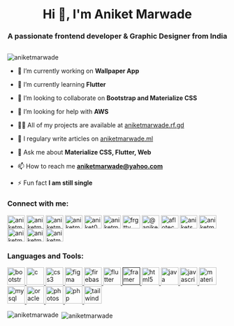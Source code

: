 
<h1 align="center">Hi 👋, I'm Aniket Marwade</h1>
 <h3 align="center">A passionate frontend developer & Graphic Designer from India</h3>


<p align="center"> <img src="https://media-exp1.licdn.com/dms/image/C4D16AQH26aMBE0XncA/profile-displaybackgroundimage-shrink_200_800/0?e=1606953600&v=beta&t=lvn2iqNevxhKUjdz1bsrQ5lNXXRhUjUStLe5bkCrBaM" alt="" /> </p>
<p align="left"> <img src="https://komarev.com/ghpvc/?username=aniketmarwade" alt="aniketmarwade" /> </p>

- 🔭 I’m currently working on **Wallpaper App**

- 🌱 I’m currently learning **Flutter**

- 👯 I’m looking to collaborate on **Bootstrap and Materialize CSS**

- 🤝 I’m looking for help with **AWS**

- 👨‍💻 All of my projects are available at [aniketmarwade.rf.gd](aniketmarwade.rf.gd)

- 📝 I regulary write articles on [aniketmarwade.ml](aniketmarwade.ml)

- 💬 Ask me about **Materialize CSS, Flutter, Web**

- 📫 How to reach me **aniketmarwade@yahoo.com**

- ⚡ Fun fact **I am still single**

<p align="left">
<h3 align="left">Connect with me:</h3>
<a href="https://dev.to/aniketmarwade" target="blank"><img align="center" src="https://cdn.jsdelivr.net/npm/simple-icons@3.0.1/icons/dev-dot-to.svg" alt="aniketmarwade" height="30" width="40" /></a>
<a href="https://twitter.com/aniketmarwade" target="blank"><img align="center" src="https://cdn.jsdelivr.net/npm/simple-icons@3.0.1/icons/twitter.svg" alt="aniketmarwade" height="30" width="40" /></a>
<a href="https://linkedin.com/in/aniketmarwade" target="blank"><img align="center" src="https://cdn.jsdelivr.net/npm/simple-icons@3.0.1/icons/linkedin.svg" alt="aniketmarwade" height="30" width="40" /></a>
<a href="https://codesandbox.com/aniketmarwade" target="blank"><img align="center" src="https://cdn.jsdelivr.net/npm/simple-icons@3.0.1/icons/codesandbox.svg" alt="aniketmarwade" height="30" width="40" /></a>
<a href="https://instagram.com/aniket0500" target="blank"><img align="center" src="https://cdn.jsdelivr.net/npm/simple-icons@3.0.1/icons/instagram.svg" alt="aniket0500" height="30" width="40" /></a>
<a href="https://dribbble.com/aniketmarwade" target="blank"><img align="center" src="https://cdn.jsdelivr.net/npm/simple-icons@3.0.1/icons/dribbble.svg" alt="aniketmarwade" height="30" width="40" /></a>
<a href="https://www.behance.net/frgtty" target="blank"><img align="center" src="https://cdn.jsdelivr.net/npm/simple-icons@3.0.1/icons/behance.svg" alt="frgtty" height="30" width="40" /></a>
<a href="https://medium.com/@aniketsmarwade" target="blank"><img align="center" src="https://cdn.jsdelivr.net/npm/simple-icons@3.0.1/icons/medium.svg" alt="@aniketsmarwade" height="30" width="40" /></a>
<a href="https://www.youtube.com/c/aflotech" target="blank"><img align="center" src="https://cdn.jsdelivr.net/npm/simple-icons@3.0.1/icons/youtube.svg" alt="aflotech" height="30" width="40" /></a>
<a href="https://www.codechef.com/users/aniketsmarwade" target="blank"><img align="center" src="https://cdn.jsdelivr.net/npm/simple-icons@3.1.0/icons/codechef.svg" alt="aniketsmarwade" height="30" width="40" /></a>
<a href="https://www.hackerrank.com/aniketmarwade" target="blank"><img align="center" src="https://cdn.jsdelivr.net/npm/simple-icons@3.0.1/icons/hackerrank.svg" alt="aniketmarwade" height="30" width="40" /></a>
<a href="https://codeforces.com/profile/aniketmarwade" target="blank"><img align="center" src="https://cdn.jsdelivr.net/npm/simple-icons@3.0.1/icons/codeforces.svg" alt="aniketmarwade" height="30" width="40" /></a>
<a href="https://auth.geeksforgeeks.org/user/aniketmarwade" target="blank"><img align="center" src="https://cdn.jsdelivr.net/npm/simple-icons@3.0.1/icons/geeksforgeeks.svg" alt="aniketmarwade" height="30" width="40" /></a>
<a href="https://www.topcoder.com/members/aniketmarwade" target="blank"><img align="center" src="https://cdn.jsdelivr.net/npm/simple-icons@3.0.1/icons/topcoder.svg" alt="aniketmarwade" height="30" width="40" /></a>
</p>

<h3 align="left">Languages and Tools:</h3>
<p align="left"> <a href="https://getbootstrap.com" target="_blank"> <img src="https://devicons.github.io/devicon/devicon.git/icons/bootstrap/bootstrap-plain.svg" alt="bootstrap" width="40" height="40"/> </a> <a href="https://www.cprogramming.com/" target="_blank"> <img src="https://devicons.github.io/devicon/devicon.git/icons/c/c-original.svg" alt="c" width="40" height="40"/> </a> <a href="https://www.w3schools.com/css/" target="_blank"> <img src="https://devicons.github.io/devicon/devicon.git/icons/css3/css3-original-wordmark.svg" alt="css3" width="40" height="40"/> </a> <a href="https://www.figma.com/" target="_blank"> <img src="https://www.vectorlogo.zone/logos/figma/figma-icon.svg" alt="figma" width="40" height="40"/> </a> <a href="https://firebase.google.com/" target="_blank"> <img src="https://www.vectorlogo.zone/logos/firebase/firebase-icon.svg" alt="firebase" width="40" height="40"/> </a> <a href="https://flutter.dev" target="_blank"> <img src="https://www.vectorlogo.zone/logos/flutterio/flutterio-icon.svg" alt="flutter" width="40" height="40"/> </a> <a href="" target="_blank"> <img src="https://www.vectorlogo.zone/logos/framer/framer-icon.svg" alt="framer" width="40" height="40"/> </a> <a href="https://www.w3.org/html/" target="_blank"> <img src="https://devicons.github.io/devicon/devicon.git/icons/html5/html5-original-wordmark.svg" alt="html5" width="40" height="40"/> </a> <a href="https://www.java.com" target="_blank"> <img src="https://devicons.github.io/devicon/devicon.git/icons/java/java-original-wordmark.svg" alt="java" width="40" height="40"/> </a> <a href="https://developer.mozilla.org/en-US/docs/Web/JavaScript" target="_blank"> <img src="https://devicons.github.io/devicon/devicon.git/icons/javascript/javascript-original.svg" alt="javascript" width="40" height="40"/> </a> <a href="https://materializecss.com/" target="_blank"> <img src="https://raw.githubusercontent.com/prplx/svg-logos/5585531d45d294869c4eaab4d7cf2e9c167710a9/svg/materialize.svg" alt="materialize" width="40" height="40"/> </a> <a href="https://www.mysql.com/" target="_blank"> <img src="https://devicons.github.io/devicon/devicon.git/icons/mysql/mysql-original-wordmark.svg" alt="mysql" width="40" height="40"/> </a> <a href="https://www.oracle.com/" target="_blank"> <img src="https://devicons.github.io/devicon/devicon.git/icons/oracle/oracle-original.svg" alt="oracle" width="40" height="40"/> </a> <a href="https://www.photoshop.com/en" target="_blank"> <img src="https://devicons.github.io/devicon/devicon.git/icons/photoshop/photoshop-plain.svg" alt="photoshop" width="40" height="40"/> </a> <a href="https://www.php.net" target="_blank"> <img src="https://devicons.github.io/devicon/devicon.git/icons/php/php-original.svg" alt="php" width="40" height="40"/> </a> <a href="https://tailwindcss.com/" target="_blank"> <img src="https://www.vectorlogo.zone/logos/tailwindcss/tailwindcss-icon.svg" alt="tailwind" width="40" height="40"/> </a> </p>

<p><img align="left" src="https://github-readme-stats.vercel.app/api/top-langs/?username=aniketmarwade&layout=compact" alt="aniketmarwade" /></p>

<p>&nbsp;<img align="center" src="https://github-readme-stats.vercel.app/api?username=aniketmarwade&show_icons=true" alt="aniketmarwade" /></p>
